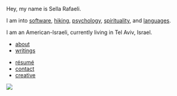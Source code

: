 Hey, my name is Sella Rafaeli.

I am into [software](/software), [hiking](/hiking), [psychology](/psychology), [spirituality](/spirituality), and [languages](/languages). 

I am an American-Israeli, currently living in Tel Aviv, Israel.

* [about](/about.html)
* [writings](/blog)
<!-- * [readings](/good_reads.html) -->
* [résumé](/cv_sella_rafaeli_apr_2016.pdf)
* [contact](/contact.html)
* [creative](/creative.html)

<div class='center'>
  <img src="http://imgur.com/NJoZJIs.jpg">
</div>